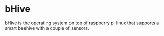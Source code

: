 # bHive
bHive is the operating system on top of raspberry pi linux that supports a smart beehive with a couple of sensors.
